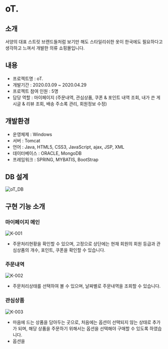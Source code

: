 # oT.

## 소개
서양의 대표 스트릿 브랜드들처럼 보기만 해도 스타일리쉬한 옷이 한국에도 필요하다고 생각하고 느껴서 개발한 의류 쇼핑몰입니다.

## 내용
* 프로젝트명 : oT.
* 개발기간 : 2020.03.09 ~ 2020.04.29
* 프로젝트 참여 인원 : 5명
* 담당 역할 : 마이페이지
             (주문내역, 관심상품, 쿠폰 & 포인트 내역 조회, 내가 쓴 게시글 & 리뷰 조회, 배송 주소록 관리, 회원정보 수정)
             
## 개발환경
* 운영체제 : Windows
* 서버 : Tomcat
* 언어 : Java, HTML5, CSS3, JavaScript, ajax, JSP, XML
* 데이터베이스 : ORACLE, MongoDB
* 프레임워크 : SPRING, MYBATIS, BootStrap

## DB 설계
![oT_DB](https://user-images.githubusercontent.com/50040251/86759956-d4b17280-c07f-11ea-900a-0af08e12640b.png)

## 구현 기능 소개

### 마이페이지 메인
![K-001](https://user-images.githubusercontent.com/50040251/86921088-8c6c8000-c165-11ea-80e7-62af0aef2c97.png)
- 주문처리현황을 확인할 수 있으며, 고정으로 상단에는 현재 회원의 회원 등급과 관심상품의 개수, 포인트, 쿠폰을 확인할 수 있습니다.

### 주문내역
![K-002](https://user-images.githubusercontent.com/50040251/86921570-4b28a000-c166-11ea-927f-5f108e40c0d5.png)
- 주문처리상태를 선택하여 볼 수 있으며, 날짜별로 주문내역을 조회할 수 있습니다.

### 관심상품
![K-003](https://user-images.githubusercontent.com/50040251/86921776-a5296580-c166-11ea-8c1d-b63c9ff78501.png)
- 마음에 드는 상품을 담아두는 곳으로, 처음에는 옵션이 선택되지 않는 상태로 추가가 되며, 해당 상품을 주문하기 위해서는 옵션을 선택해야 구매할 수 있도록 하였습니다.
- 옵션을


